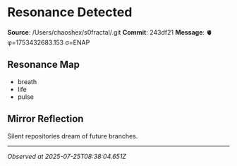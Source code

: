 # Resonance Detected

**Source**: /Users/chaoshex/s0fractal/.git
**Commit**: 243df21
**Message**: 🫀 φ=1753432683.153 σ=ENAP 

## Resonance Map
- breath
- life
- pulse

## Mirror Reflection
Silent repositories dream of future branches.

---
*Observed at 2025-07-25T08:38:04.651Z*
